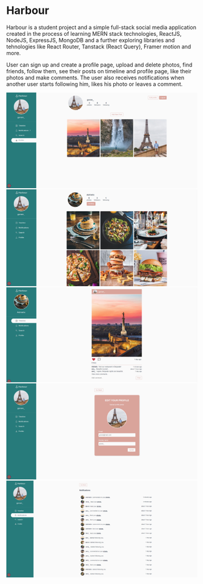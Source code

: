 # Harbour

Harbour is a student project and a simple full-stack social media application created in the process of learning MERN stack technologies, ReactJS, NodeJS, ExpressJS, MongoDB and a further exploring libraries and tehnologies like React Router, Tanstack (React Query), Framer motion and more.

User can sign up and create a profile page, upload and delete photos, find friends, follow them, see their posts on timeline and profile page, like their photos and make comments. The user also receives notifications when another user starts following him, likes his photo or leaves a comment.


<img src="frontend/src/assets/screenshots/screenshot1.png" />
<img src="frontend/src/assets/screenshots/screenshot2.png" />
<img src="frontend/src/assets/screenshots/screenshot3.png" />
<img src="frontend/src/assets/screenshots/screenshot4.png" />
<img src="frontend/src/assets/screenshots/screenshot5.png" />
